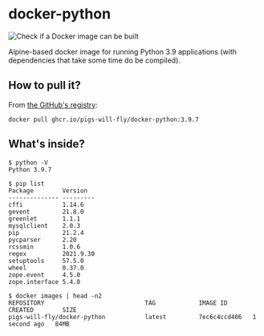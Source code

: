 # docker-python
![Check if a Docker image can be built](https://github.com/pigs-will-fly/docker-python/workflows/Check%20if%20a%20Docker%20image%20can%20be%20built/badge.svg)

Alpine-based docker image for running Python 3.9 applications (with dependencies that take some time do be compiled).

## How to pull it?

From [the GitHub's registry](https://github.com/pigs-will-fly/docker-python/pkgs/container/docker-python):

```
docker pull ghcr.io/pigs-will-fly/docker-python:3.9.7
```

## What's inside?

```
$ python -V
Python 3.9.7

$ pip list
Package        Version
-------------- ---------
cffi           1.14.6
gevent         21.8.0
greenlet       1.1.1
mysqlclient    2.0.3
pip            21.2.4
pycparser      2.20
rcssmin        1.0.6
regex          2021.9.30
setuptools     57.5.0
wheel          0.37.0
zope.event     4.5.0
zope.interface 5.4.0

$ docker images | head -n2
REPOSITORY                            TAG            IMAGE ID       CREATED        SIZE
pigs-will-fly/docker-python           latest         7ec6c4ccd406   1 second ago   84MB
```
